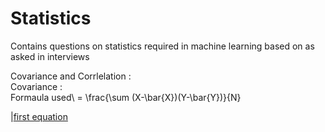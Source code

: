 # Statistics
Contains questions on statistics required in machine learning based on as asked in interviews


Covariance and Corrlelation :\
Covariance :\
Formaula used\ = \frac{\sum (X-\bar{X})(Y-\bar{Y})}{N}

|[first equation](https://latex.codecogs.com/gif.latex?%5Cfrac%7B%5Csum%20%28X-%5Cbar%7BX%7D%29%28Y-%5Cbar%7BY%7D%29%7D%7BN%7D)
 



